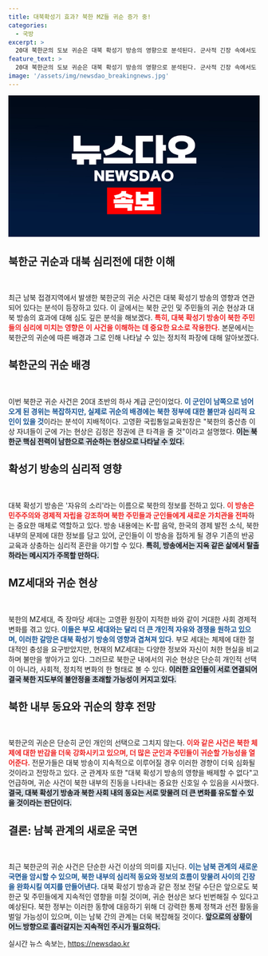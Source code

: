 ```yaml
---
title: 대북확성기 효과? 북한 MZ들 귀순 증가 중!
categories:
  - 국방
excerpt: >
  20대 북한군의 도보 귀순은 대북 확성기 방송의 영향으로 분석된다. 군사적 긴장 속에서도 북한의 MZ세대가 남한의 현실에 눈을 뜨고 있다는 사실은 김정은 정권에 큰 타격을 줄 가능성이 크다.
feature_text: >
  20대 북한군의 도보 귀순은 대북 확성기 방송의 영향으로 분석된다. 군사적 긴장 속에서도 북한의 MZ세대가 남한의 현실에 눈을 뜨고 있다는 사실은 김정은 정권에 큰 타격을 줄 가능성이 크다.
image: '/assets/img/newsdao_breakingnews.jpg'
---
```


<p><img src="/assets/img/newsdao_breakingnews.jpg" alt="koreaapp 속보" /></p>

<h2 data-ke-size="size26">북한군 귀순과 대북 심리전에 대한 이해</h2>

<p data-ke-size="size16">&nbsp;</p>

<p>최근 남북 접경지역에서 발생한 북한군의 귀순 사건은 대북 확성기 방송의 영향과 연관되어 있다는 분석이 등장하고 있다. 이 글에서는 북한 군인 및 주민들의 귀순 현상과 대북 방송의 효과에 대해 심도 깊은 분석을 해보겠다. <b><span style="color: #ee2323;">특히, 대북 확성기 방송이 북한 주민들의 심리에 미치는 영향은 이 사건을 이해하는 데 중요한 요소로 작용한다.</span></b> 본문에서는 북한군의 귀순에 따른 배경과 그로 인해 나타날 수 있는 정치적 파장에 대해 알아보겠다.</p>

<h2 data-ke-size="size26">북한군의 귀순 배경</h2>

<p data-ke-size="size16">&nbsp;</p>

<p>이번 북한군 귀순 사건은 20대 초반의 하사 계급 군인이었다. <b><span style="color: #1a5490;">이 군인이 남쪽으로 넘어오게 된 경위는 복잡하지만, 실제로 귀순의 배경에는 북한 정부에 대한 불만과 심리적 요인이 있을 것</span></b>이라는 분석이 지배적이다. 고영환 국립통일교육원장은 "북한의 중산층 이상 자녀들이 군에 가는 현상은 김정은 정권에 큰 타격을 줄 것"이라고 설명했다. <b><span style="background-color: #21538527;">이는 북한군 핵심 전력이 남한으로 귀순하는 현상으로 나타날 수 있다.</span></b></p>

<h2 data-ke-size="size26">확성기 방송의 심리적 영향</h2>

<p data-ke-size="size16">&nbsp;</p>

<p>대북 확성기 방송은 '자유의 소리'라는 이름으로 북한의 정보를 전하고 있다. <b><span style="color: #ee2323;">이 방송은 민주주의와 경제적 자립을 강조하며 북한 주민들과 군인들에게 새로운 가치관을 전파</span></b>하는 중요한 매체로 역할하고 있다. 방송 내용에는 K-팝 음악, 한국의 경제 발전 소식, 북한 내부의 문제에 대한 정보를 담고 있어, 군인들이 이 방송을 접하게 될 경우 기존의 반공 교육과 상충하는 심리적 혼란을 야기할 수 있다. <b><span style="background-color: #21538527;">특히, 방송에서는 지옥 같은 삶에서 탈출하라는 메시지가 주목할 만하다.</span></b></p>

<h2 data-ke-size="size26">MZ세대와 귀순 현상</h2>

<p data-ke-size="size16">&nbsp;</p>

<p>북한의 MZ세대, 즉 장마당 세대는 고영환 원장이 지적한 바와 같이 거대한 사회 경제적 변화를 겪고 있다. <b><span style="color: #1a5490;">이들은 부모 세대와는 달리 더 큰 개인적 자유와 경쟁을 원하고 있으며, 이러한 갈망은 대북 확성기 방송의 영향과 겹쳐져 있다.</span></b> 부모 세대는 체제에 대한 절대적인 충성을 요구받았지만, 현재의 MZ세대는 다양한 정보와 자신이 처한 현실을 비교하며 불만을 쌓아가고 있다. 그러므로 북한군 내에서의 귀순 현상은 단순히 개인적 선택이 아니라, 사회적, 정치적 변화의 한 형태로 볼 수 있다. <b><span style="background-color: #21538527;">이러한 요인들이 서로 연결되어 결국 북한 지도부의 불안정을 초래할 가능성이 커지고 있다.</span></b></p>

<h2 data-ke-size="size26">북한 내부 동요와 귀순의 향후 전망</h2>

<p data-ke-size="size16">&nbsp;</p>

<p>북한군의 귀순은 단순히 군인 개인의 선택으로 그치지 않는다. <b><span style="color: #ee2323;">이와 같은 사건은 북한 체제에 대한 반감을 더욱 강화시키고 있으며, 더 많은 군인과 주민들이 귀순할 가능성을 열어준다.</span></b> 전문가들은 대북 방송이 지속적으로 이루어질 경우 이러한 경향이 더욱 심화될 것이라고 전망하고 있다. 군 관계자 또한 "대북 확성기 방송의 영향을 배제할 수 없다"고 언급하며, 귀순 사건이 북한 내부의 진동을 나타내는 중요한 신호일 수 있음을 시사했다. <b><span style="background-color: #21538527;">결국, 대북 확성기 방송과 북한 사회 내의 동요는 서로 맞물려 더 큰 변화를 유도할 수 있을 것이라는 판단이다.</span></b></p>

<h2 data-ke-size="size26">결론: 남북 관계의 새로운 국면</h2>

<p data-ke-size="size16">&nbsp;</p>

<p>최근 북한군의 귀순 사건은 단순한 사건 이상의 의미를 지닌다. <b><span style="color: #1a5490;">이는 남북 관계의 새로운 국면을 암시할 수 있으며, 북한 내부의 심리적 동요와 정보의 흐름이 맞물려 사이의 긴장을 완화시킬 여지를 만들어낸다.</span></b> 대북 확성기 방송과 같은 정보 전달 수단은 앞으로도 북한군 및 주민들에게 지속적인 영향을 미칠 것이며, 귀순 현상은 보다 빈번해질 수 있다고 예상된다. 북한 정부는 이러한 동향에 대응하기 위해 더 강력한 통제 정책과 선전 활동을 벌일 가능성이 있으며, 이는 남북 간의 관계는 더욱 복잡해질 것이다. <b><span style="background-color: #21538527;">앞으로의 상황이 어느 방향으로 흘러갈지는 지속적인 주시가 필요하다.</span></b></p>
실시간 뉴스 속보는, <a href="https://newsdao.kr" rel="dofollow">https://newsdao.kr</a>


